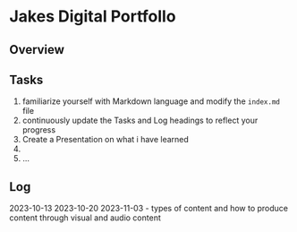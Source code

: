 # Jakes Digital Portfollo

## Overview



## Tasks
1. familiarize yourself with Markdown language and modify the `index.md` file
2. continuously update the Tasks and Log headings to reflect your progress
3. Create a Presentation on what i have learned 
4. 
5. ... 

## Log
 2023-10-13
 2023-10-20
2023-11-03 - types of content and how to produce content through visual and audio content

